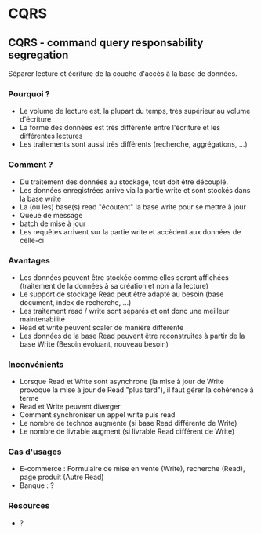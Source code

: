 # CQRS

## CQRS - command query responsability segregation

Séparer lecture et écriture de la couche d'accès à la base de données.

### Pourquoi ?

- Le volume de lecture est, la plupart du temps, très supérieur au volume d'écriture
- La forme des données est très différente entre l'écriture et les différentes lectures
- Les traitements sont aussi très différents (recherche, aggrégations, ...)

### Comment ?

- Du traitement des données au stockage, tout doit être découplé.
- Les données enregistrées arrive via la partie write et sont stockés dans la base write
- La (ou les) base(s) read "écoutent" la base write pour se mettre à jour
 - Queue de message
 - batch de mise à jour
- Les requêtes arrivent sur la partie write et accèdent aux données de celle-ci

### Avantages

- Les données peuvent être stockée comme elles seront affichées (traitement de la données à sa création et non à la lecture)
- Le support de stockage Read peut être adapté au besoin (base document, index de recherche, ...)
- Les traitement read / write sont séparés et ont donc une meilleur maintenabilité
- Read et write peuvent scaler de manière différente
- Les données de la base Read peuvent être reconstruites à partir de la base Write (Besoin évoluant, nouveau besoin)

### Inconvénients

- Lorsque Read et Write sont asynchrone (la mise à jour de Write provoque la mise à jour de Read "plus tard"), il faut gérer la 
cohérence à terme
- Read et Write peuvent diverger
- Comment synchroniser un appel write puis read
- Le nombre de technos augmente (si base Read différente de Write)
- Le nombre de livrable augment (si livrable Read différent de Write)

### Cas d'usages

- E-commerce : Formulaire de mise en vente (Write), recherche (Read), page produit (Autre Read)
- Banque : ?

### Resources

- ?
